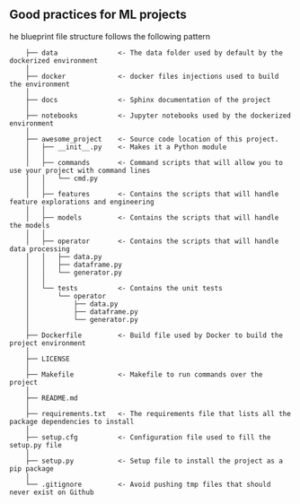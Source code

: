 ## Good practices for ML projects
he blueprint file structure follows the following pattern


        ├── data               <- The data folder used by default by the dockerized environment
        │
        ├── docker             <- docker files injections used to build the environment
        │
        ├── docs               <- Sphinx documentation of the project
        │
        ├── notebooks          <- Jupyter notebooks used by the dockerized environment
        │
        ├── awesome_project    <- Source code location of this project.
        │   ├── __init__.py    <- Makes it a Python module
        │   │
        │   ├── commands       <- Command scripts that will allow you to use your project with command lines
        │   │   └── cmd.py
        │   │
        │   ├── features       <- Contains the scripts that will handle feature explorations and engineering
        │   │
        │   ├── models         <- Contains the scripts that will handle the models
        │   │
        │   ├── operator       <- Contains the scripts that will handle data processing
        │   │   ├── data.py
        │   │   ├── dataframe.py
        │   │   └── generator.py
        │   │
        │   └── tests          <- Contains the unit tests
        │       └── operator
        │           ├── data.py
        │           ├── dataframe.py
        │           └── generator.py
        │
        ├── Dockerfile         <- Build file used by Docker to build the project environment
        │
        ├── LICENSE
        │
        ├── Makefile           <- Makefile to run commands over the project
        │
        ├── README.md
        │
        ├── requirements.txt   <- The requirements file that lists all the package dependencies to install
        │
        ├── setup.cfg          <- Configuration file used to fill the setup.py file
        │
        ├── setup.py           <- Setup file to install the project as a pip package
        │
        └── .gitignore         <- Avoid pushing tmp files that should never exist on Github
